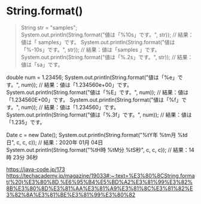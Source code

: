 # String.format()

<blockquote>
String str = "samples";<br>
System.out.println(String.format("値は「%10s」です。", str));
    // 結果：値は「   samples」です。
System.out.println(String.format("値は「%-10s」です。", str));
    // 結果：値は「samples   」です。
System.out.println(String.format("値は「%.2s」です。", str));
    // 結果：値は「sa」です。
</blockquote>
    
    
double num = 1.23456;
System.out.println(String.format("値は「%e」です。", num));
    // 結果：値は「1.234560e+00」です。
System.out.println(String.format("値は「%E」です。", num));
    // 結果：値は「1.234560E+00」です。
System.out.println(String.format("値は「%f」です。", num));
    // 結果：値は「1.234560」です。
System.out.println(String.format("値は「%.3f」です。", num));
    // 結果：値は「1.235」です。


Date c = new Date();
System.out.println(String.format("%tY年 %tm月 %td日", c, c, c));
    // 結果：2020年 01月 04日
System.out.println(String.format("%tH時 %tM分 %tS秒", c, c, c));
    // 結果：14時 23分 36秒

https://java-code.jp/173
https://techacademy.jp/magazine/19033#:~:text=%E3%80%8CString.format(%20)%E3%80%8D,%E6%95%B4%E5%BD%A2%E3%81%99%E3%82%8B%E3%80%8D%E3%81%AA%E3%81%A9%E3%81%8C%E3%81%82%E3%82%8A%E3%81%BE%E3%81%99%E3%80%82
